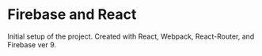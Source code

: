 # Firebase and React

Initial setup of the project.
Created with React, Webpack, 
React-Router, and Firebase ver 9.




